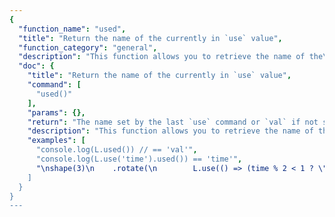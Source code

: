 ```yaml
---
{
  "function_name": "used",
  "title": "Return the name of the currently in `use` value",
  "function_category": "general",
  "description": "This function allows you to retrieve the name of the\ncurrent default parameter that is modufied by functions like `mul` or `set`.\n\nThis is usually most helpful for debugging purposes, though you could use it in\n`map` too.",
  "doc": {
    "title": "Return the name of the currently in `use` value",
    "command": [
      "used()"
    ],
    "params": {},
    "return": "The name set by the last `use` command or `val` if not set at all.",
    "description": "This function allows you to retrieve the name of the\ncurrent default parameter that is modufied by functions like `mul` or `set`.\n\nThis is usually most helpful for debugging purposes, though you could use it in\n`map` too.",
    "examples": [
      "console.log(L.used()) // == 'val'",
      "console.log(L.use('time').used()) == 'time'",
      "\nshape(3)\n    .rotate(\n        L.use(() => (time % 2 < 1 ? \"cos\" : \"sin\"))\n            .used()\n            .map((x, _, {time}) => eval(`Math.${x}(time)`))\n            .mul(2)\n    ).out(o0)\n\n"
    ]
  }
}
---
```

